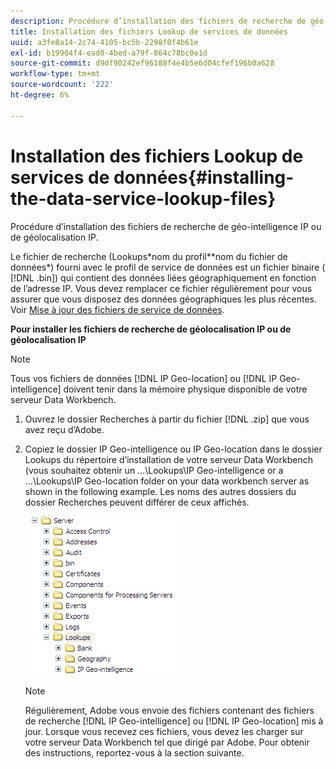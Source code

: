 ```yaml
---
description: Procédure d’installation des fichiers de recherche de géo-intelligence IP ou de géolocalisation IP.
title: Installation des fichiers Lookup de services de données
uuid: a3fe8a14-2c74-4105-bc5b-2298f0f4b61e
exl-id: b19904f4-ead0-4bed-a79f-864c78bc0e1d
source-git-commit: d9df90242ef96188f4e4b5e6d04cfef196b0a628
workflow-type: tm+mt
source-wordcount: '222'
ht-degree: 6%

---
```


# Installation des fichiers Lookup de services de données{#installing-the-data-service-lookup-files}

Procédure d’installation des fichiers de recherche de géo-intelligence IP ou de géolocalisation IP.

Le fichier de recherche (Lookups\*nom du profil*\*nom du fichier de données*) fourni avec le profil de service de données est un fichier binaire ( [!DNL .bin]) qui contient des données liées géographiquement en fonction de l’adresse IP. Vous devez remplacer ce fichier régulièrement pour vous assurer que vous disposez des données géographiques les plus récentes. Voir [Mise à jour des fichiers de service de données](../../../../home/c-geo-oview/c-wk-data-svcs/c-updt-data-svc-files.md#concept-2b3d11e4cb814fc09add5de58a87045c).

**Pour installer les fichiers de recherche de géolocalisation IP ou de géolocalisation IP**

>[!NOTE]
>
>Tous vos fichiers de données [!DNL IP Geo-location] ou [!DNL IP Geo-intelligence] doivent tenir dans la mémoire physique disponible de votre serveur Data Workbench.

1. Ouvrez le dossier Recherches à partir du fichier [!DNL .zip] que vous avez reçu d’Adobe.
1. Copiez le dossier IP Geo-intelligence ou IP Geo-location dans le dossier Lookups du répertoire d’installation de votre serveur Data Workbench (vous souhaitez obtenir un ...\Lookups\IP Geo-intelligence or a ...\Lookups\IP Geo-location folder on your data workbench server as shown in the following example. Les noms des autres dossiers du dossier Recherches peuvent différer de ceux affichés.

   ![Infos sur l’étape](assets/Geo_installLookups_dirIP.png)

   >[!NOTE]
   >
   >Régulièrement, Adobe vous envoie des fichiers contenant des fichiers de recherche [!DNL IP Geo-intelligence] ou [!DNL IP Geo-location] mis à jour. Lorsque vous recevez ces fichiers, vous devez les charger sur votre serveur Data Workbench tel que dirigé par Adobe. Pour obtenir des instructions, reportez-vous à la section suivante.
